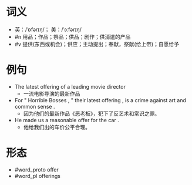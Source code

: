 # 词义
- 英：/ˈɒfərɪŋ/； 美：/ˈɔːfərɪŋ/
- #n 用品；作品；祭品；供品；剧作；供消遣的产品
- #v 提供(东西或机会)；供应；主动提出；奉献，祭献(给上帝)；自愿给予
# 例句
- The latest offering of a leading movie director
	- 一流电影导演的最新作品
- For " Horrible Bosses , " their latest offering , is a crime against art and common sense .
	- 因为他们的最新作品《恶老板》，犯下了反艺术和常识之罪。
- He made us a reasonable offer for the car .
	- 他给我们出的车价公平合理。
# 形态
- #word_proto offer
- #word_pl offerings

